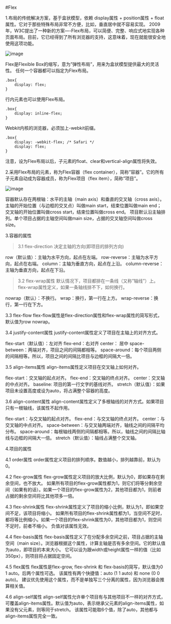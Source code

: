 #Flex

1.布局的传统解决方案，基于盒状模型，依赖 display属性 + position属性 + float属性。它对于那些特殊布局非常不方便，比如，垂直居中就不容易实现。
2009年，W3C提出了一种新的方案—-Flex布局，可以简便、完整、响应式地实现各种页面布局。目前，它已经得到了所有浏览器的支持，这意味着，现在就能很安全地使用这项功能。

![image](http://www.runoob.com/wp-content/uploads/2015/07/8712d713c7d0b884a5cb9770efc422b4.jpg)

Flex是Flexible Box的缩写，意为”弹性布局”，用来为盒状模型提供最大的灵活性。
任何一个容器都可以指定为Flex布局。

    .box{
        display: flex;
    }

行内元素也可以使用Flex布局。

    .box{
        display: inline-flex;
    }

Webkit内核的浏览器，必须加上-webkit前缀。

    .box{
        display: -webkit-flex; /* Safari */
        display: flex;
    }

注意，设为Flex布局以后，子元素的float、clear和vertical-align属性将失效。

2.采用Flex布局的元素，称为Flex容器（flex container），简称”容器”。它的所有子元素自动成为容器成员，称为Flex项目（flex item），简称”项目”。

![image](http://www.runoob.com/wp-content/uploads/2015/07/3791e575c48b3698be6a94ae1dbff79d.png)

容器默认存在两根轴：水平的主轴（main axis）和垂直的交叉轴（cross axis）。主轴的开始位置（与边框的交叉点）叫做main start，结束位置叫做main end；交叉轴的开始位置叫做cross start，结束位置叫做cross end。
项目默认沿主轴排列。单个项目占据的主轴空间叫做main size，占据的交叉轴空间叫做cross size。

3.容器的属性

> 3.1 flex-direction 决定主轴的方向(即项目的排列方向)

   row（默认值）：主轴为水平方向，起点在左端。
   row-reverse：主轴为水平方向，起点在右端。
   column：主轴为垂直方向，起点在上沿。
   column-reverse：主轴为垂直方向，起点在下沿。

> 3.2 flex-wrap属性
默认情况下，项目都排在一条线（又称”轴线”）上。flex-wrap属性定义，如果一条轴线排不下，如何换行。

nowrap（默认）：不换行。
wrap：换行，第一行在上方。
wrap-reverse：换行，第一行在下方。

3.3 flex-flow
flex-flow属性是flex-direction属性和flex-wrap属性的简写形式，默认值为row nowrap。

3.4 justify-content属性
justify-content属性定义了项目在主轴上的对齐方式。

flex-start（默认值）：左对齐
flex-end：右对齐
center： 居中
space-between：两端对齐，项目之间的间隔都相等。
space-around：每个项目两侧的间隔相等。所以，项目之间的间隔比项目与边框的间隔大一倍。

3.5 align-items属性
align-items属性定义项目在交叉轴上如何对齐。

flex-start：交叉轴的起点对齐。
flex-end：交叉轴的终点对齐。
center：交叉轴的中点对齐。
baseline: 项目的第一行文字的基线对齐。
stretch（默认值）：如果项目未设置高度或设为auto，将占满整个容器的高度。

3.6 align-content属性
align-content属性定义了多根轴线的对齐方式。如果项目只有一根轴线，该属性不起作用。

flex-start：与交叉轴的起点对齐。
flex-end：与交叉轴的终点对齐。
center：与交叉轴的中点对齐。
space-between：与交叉轴两端对齐，轴线之间的间隔平均分布。
space-around：每根轴线两侧的间隔都相等。所以，轴线之间的间隔比轴线与边框的间隔大一倍。
stretch（默认值）：轴线占满整个交叉轴。

4.项目的属性

4.1 order属性
    order属性定义项目的排列顺序。数值越小，排列越靠前，默认为0。

4.2 flex-grow属性
    flex-grow属性定义项目的放大比例，默认为0，即如果存在剩余空间，也不放大。
    如果所有项目的flex-grow属性都为1，则它们将等分剩余空间（如果有的话）。如果一个项目的flex-grow属性为2，其他项目都为1，则前者占据的剩余空间将比其他项多一倍。

4.3 flex-shrink属性
    flex-shrink属性定义了项目的缩小比例，默认为1，即如果空间不足，该项目将缩小。
    如果所有项目的flex-shrink属性都为1，当空间不足时，都将等比例缩小。如果一个项目的flex-shrink属性为0，其他项目都为1，则空间不足时，前者不缩小。
    负值对该属性无效。

4.4 flex-basis属性
    flex-basis属性定义了在分配多余空间之前，项目占据的主轴空间（main size）。浏览器根据这个属性，计算主轴是否有多余空间。它的默认值为auto，即项目的本来大小。
    它可以设为跟width或height属性一样的值（比如350px），则项目将占据固定空间。

4.5 flex属性
    flex属性是flex-grow, flex-shrink 和 flex-basis的简写，默认值为0 1 auto。后两个属性可选。
    该属性有两个快捷值：auto (1 1 auto) 和 none (0 0 auto)。
    建议优先使用这个属性，而不是单独写三个分离的属性，因为浏览器会推算相关值。

4.6 align-self属性
    align-self属性允许单个项目有与其他项目不一样的对齐方式，可覆盖align-items属性。默认值为auto，表示继承父元素的align-items属性，如果没有父元素，则等同于stretch。
    该属性可能取6个值，除了auto，其他都与align-items属性完全一致。
